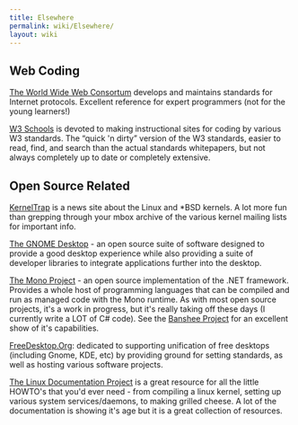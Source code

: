 ```yaml
---
title: Elsewhere
permalink: wiki/Elsewhere/
layout: wiki
---
```


Web Coding
----------

[The World Wide Web Consortum](http://www.w3.org) develops and maintains
standards for Internet protocols. Excellent reference for expert
programmers (not for the young learners!)

[W3 Schools](http://www.w3schools.org) is devoted to making
instructional sites for coding by various W3 standards. The “quick 'n
dirty” version of the W3 standards, easier to read, find, and search
than the actual standards whitepapers, but not always completely up to
date or completely extensive.

Open Source Related
-------------------

[KernelTrap](http://www.kerneltrap.org) is a news site about the Linux
and \*BSD kernels. A lot more fun than grepping through your mbox
archive of the various kernel mailing lists for important info.

[The GNOME Desktop](http://www.gnome.org) - an open source suite of
software designed to provide a good desktop experience while also
providing a suite of developer libraries to integrate applications
further into the desktop.

[The Mono Project](http://www.mono-project.org) - an open source
implementation of the .NET framework. Provides a whole host of
programming languages that can be compiled and run as managed code with
the Mono runtime. As with most open source projects, it's a work in
progress, but it's really taking off these days (I currently write a LOT
of C\# code). See the [Banshee Project](http://www.banshee-project.org)
for an excellent show of it's capabilities.

[FreeDesktop.Org](http://www.freedesktop.org): dedicated to supporting
unification of free desktops (including Gnome, KDE, etc) by providing
ground for setting standards, as well as hosting various software
projects.

[The Linux Documentation Project](http://www.tldp.org) is a great
resource for all the little HOWTO's that you'd ever need - from
compiling a linux kernel, setting up various system services/daemons, to
making grilled cheese. A lot of the documentation is showing it's age
but it is a great collection of resources.

